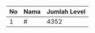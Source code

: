 | No | Nama            | Jumlah Level |
|----|-----------------|--------------|
| 1  | #    |    4352        |
